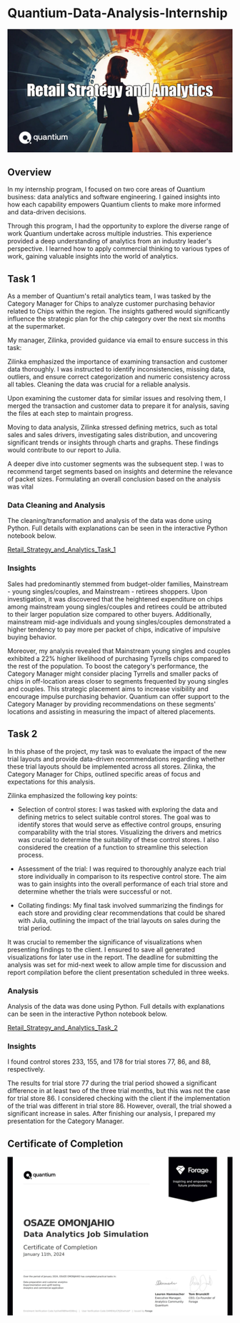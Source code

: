 # Quantium-Data-Analysis-Internship

![](quantium.jpg)

## Overview

In my internship program, I focused on two core areas of Quantium business: data analytics and software engineering. I gained insights into how each capability empowers Quantium clients to make more informed and data-driven decisions.

Through this program, I had the opportunity to explore the diverse range of work Quantium undertake across multiple industries. This experience provided a deep understanding of analytics from an industry leader's perspective. I learned how to apply commercial thinking to various types of work, gaining valuable insights into the world of analytics.

## Task 1

As a member of Quantium's retail analytics team, I was tasked by the Category Manager for Chips to analyze customer purchasing behavior related to Chips within the region. The insights gathered would significantly influence the strategic plan for the chip category over the next six months at the supermarket.

My manager, Zilinka, provided guidance via email to ensure success in this task:

Zilinka emphasized the importance of examining transaction and customer data thoroughly. I was instructed to identify inconsistencies, missing data, outliers, and ensure correct categorization and numeric consistency across all tables. Cleaning the data was crucial for a reliable analysis.

Upon examining the customer data for similar issues and resolving them, I merged the transaction and customer data to prepare it for analysis, saving the files at each step to maintain progress.

Moving to data analysis, Zilinka stressed defining metrics, such as total sales and sales drivers, investigating sales distribution, and uncovering significant trends or insights through charts and graphs. These findings would contribute to our report to Julia.

A deeper dive into customer segments was the subsequent step. I was to recommend target segments based on insights and determine the relevance of packet sizes. Formulating an overall conclusion based on the analysis was vital

### Data Cleaning and Analysis

The cleaning/transformation and analysis of the data was done using Python. Full details with explanations can be seen in the interactive Python notebook below.

[Retail_Strategy_and_Analytics_Task_1](https://github.com/Henryzeze/Quantium-Data-Analysis-Internship/blob/main/Retail_Strategy_and_Analytics_Task_1%20(3).ipynb)

### Insights

Sales had predominantly stemmed from budget-older families, Mainstream - young singles/couples, and Mainstream - retirees shoppers. Upon investigation, it was discovered that the heightened expenditure on chips among mainstream young singles/couples and retirees could be attributed to their larger population size compared to other buyers. Additionally, mainstream mid-age individuals and young singles/couples demonstrated a higher tendency to pay more per packet of chips, indicative of impulsive buying behavior.

Moreover, my analysis revealed that Mainstream young singles and couples exhibited a 22% higher likelihood of purchasing Tyrrells chips compared to the rest of the population. To boost the category's performance, the Category Manager might consider placing Tyrrells and smaller packs of chips in off-location areas closer to segments frequented by young singles and couples. This strategic placement aims to increase visibility and encourage impulse purchasing behavior. Quantium can offer support to the Category Manager by providing recommendations on these segments' locations and assisting in measuring the impact of altered placements.

## Task 2

In this phase of the project, my task was to evaluate the impact of the new trial layouts and provide data-driven recommendations regarding whether these trial layouts should be implemented across all stores. Zilinka, the Category Manager for Chips, outlined specific areas of focus and expectations for this analysis.

Zilinka emphasized the following key points:

- Selection of control stores: I was tasked with exploring the data and defining metrics to select suitable control stores. The goal was to identify stores that would serve as effective control groups, ensuring comparability with the trial stores. Visualizing the drivers and metrics was crucial to determine the suitability of these control stores. I also considered the creation of a function to streamline this selection process.

- Assessment of the trial: I was required to thoroughly analyze each trial store individually in comparison to its respective control store. The aim was to gain insights into the overall performance of each trial store and determine whether the trials were successful or not.

- Collating findings: My final task involved summarizing the findings for each store and providing clear recommendations that could be shared with Julia, outlining the impact of the trial layouts on sales during the trial period.

It was crucial to remember the significance of visualizations when presenting findings to the client. I ensured to save all generated visualizations for later use in the report. The deadline for submitting the analysis was set for mid-next week to allow ample time for discussion and report compilation before the client presentation scheduled in three weeks.

### Analysis

Analysis of the data was done using Python. Full details with explanations can be seen in the interactive Python notebook below.

[Retail_Strategy_and_Analytics_Task_2](https://github.com/Henryzeze/Quantium-Data-Analysis-Internship/blob/main/Retail_Strategy_and_Analytics_Task_2%20(2).ipynb)

### Insights

I found control stores 233, 155, and 178 for trial stores 77, 86, and 88, respectively.

The results for trial store 77 during the trial period showed a significant difference in at least two of the three trial months, but this was not the case for trial store 86. I considered checking with the client if the implementation of the trial was different in trial store 86. However, overall, the trial showed a significant increase in sales. After finishing our analysis, I prepared my presentation for the Category Manager.


## Certificate of Completion

![](Quantium_completion_certificate.JPG)
